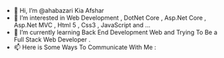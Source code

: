 - 👋 Hi, I’m @ahabazari Kia Afshar
- 👀 I’m interested in Web Development , DotNet Core , Asp.Net Core , Asp.Net MVC , Html 5 , Css3 , JavaScript and ... 
- 🌱 I’m currently learning Back End Development Web and Trying To Be a Full Stack Web Developer .
- 📫 Here is Some Ways To Communicate With Me : 

